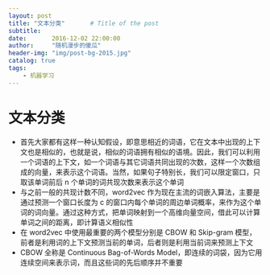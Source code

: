 ```yaml
---
layout: post
title: "文本分类"       # Title of the post
subtitle:
date:       2016-12-02 22:00:00
author:     "随机漫步的傻瓜"
header-img: "img/post-bg-2015.jpg"
catalog: true
tags:
    - 机器学习
---
```


# 文本分类
- 首先大家都有这样一种认知假设，即意思相近的词语，它在文本中出现的上下文也是相似的，也就是说，相似的词语拥有相似的语境。因此，我们可以利用一个词语的上下文，如一个词语与其它词语共同出现的次数，这样一个次数组成的向量，来表示这个词语。当然，如果句子特别长，我们可以限定窗口，只取该单词前后 n 个单词的词共现次数来表示这个单词
- 与之前一般的共现计数不同，word2vec 作为现在主流的词嵌入算法，主要是通过预测一个窗口长度为 c 的窗口内每个单词的周边单词概率，来作为这个单词的词向量。通过这种方式，把单词映射到一个高维向量空间，借此可以计算单词之间的距离，即计算语义相似性
- 在 word2vec 中使用最重要的两个模型分别是 CBOW 和 Skip-gram 模型，前者是利用词的上下文预测当前的单词，后者则是利用当前词来预测上下文
- CBOW 全称是 Continuous Bag-of-Words Model，即连续的词袋，因为它用连续空间来表示词，而且这些词的先后顺序并不重要
